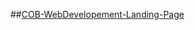 ##[COB-WebDevelopement-Landing-Page](https://addankinikhil.github.io/COB-WebDevelopement-Landing-Page)
